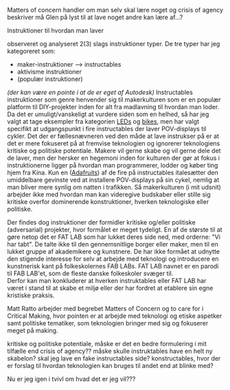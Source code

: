 Matters of concern handler om man selv skal lære noget og crisis of agency beskriver må Glen på lyst til at lave noget andre kan lære af...?


Instruktioner til hvordan man laver

observeret og analyseret 2(3) slags instruktioner typer. De tre typer har jeg kategoreret som:
* maker-instruktioner --> instructables
* aktivisme instruktioner
* (populær instruktioner)


*(der kan være en pointe i at de er eget af Autodesk)*
Instructables instruktioner som genre henvender sig til makerkulturen som er en populær platform til DIY-projekter inden for alt fra madlavning til hvordan man loder. Da det er umuligt/vanskeligt at vurdere siden som en helhed, så har jeg valgt at tage eksempler fra kategorien [LEDs](http://www.instructables.com/tag/type-id/category-technology/channel-leds/) og [bikes](http://www.instructables.com/tag/type-id/category-outside/channel-bikes/), men har valgt specifikt at udgangspunkt i fire instructables der laver POV-displays til cykler. Det der er fællesnævneren ved den måde at lave instrukser på er at det er mere fokuseret på at fremvise teknologien og ignorerer teknologiens kritiske og politiske potentiale. Makere vil gerne skabe og vil gerne dele det de laver, men der hersker en hegemoni inden for kulturen der gør at fokus i instruktionerne ligger på hvordan man programmerer, lodder og køber ting hjem fra Kina. Kun en ([Adafruits](http://www.instructables.com/id/SpokePOV%3a-LED-Bike-Wheel-Images/?ALLSTEPS)) af de fire på instructables italesætter den umiddelbare gevinste ved at installere POV-displays på sin cykel, nemlig at man bliver mere synlig om natten i trafikken.
Så makerkulturen (i mit udsnit) arbejder ikke med hvordan man kan videregive budskaber eller stille sig kritiske overfor dominerende konstruktioner, hverken teknologiske eller politiske.

Der findes dog instruktioner der formidler kritiske og/eller politiske (adversarial) projekter, hvor formålet er meget tydeligt. En af de største til at gøre netop det er FAT LAB som har lukket deres side ned, med orderne: "Vi har tabt".
De talte ikke til den gennemsnitlige borger eller maker, men til en lukket gruppe af akademikere og kunstnere. De har ikke formået at udnytte den stigende interesse for selv at arbejde med teknologi og introducere en kunstnerisk kant på folkeskolernes FAB LABs. FAT LAB navnet er en parodi til FAB LAB'et, som de fleste danske folkeskoler svæger til.  
Derfor kan man konkluderer at hverken instruktables eller FAT LAB har været i stand til at skabe et miljø eller der har fordret at etablere sin egne kristiske praksis.

Matt Ratto arbejder med begrebet Matters of Concern og to care for i Critical Making, hvor pointen er at arbejde med teknologi og etiske aspetker samt politiske tematiker, som teknologien bringer med sig og fokuserer meget på making.


kritiske og politiske potentiale, måske er det en bedre formulering i mit tilfælle end crisis of agency??
måske skulle instruktables have en helt ny skabelon? skal jeg lave en fake instructables side? konstructables, hvor der er forslag til hvordan teknologien kan bruges til andet end at blinke med?


Nu er jeg igen i tvivl om hvad det er jeg vil???
